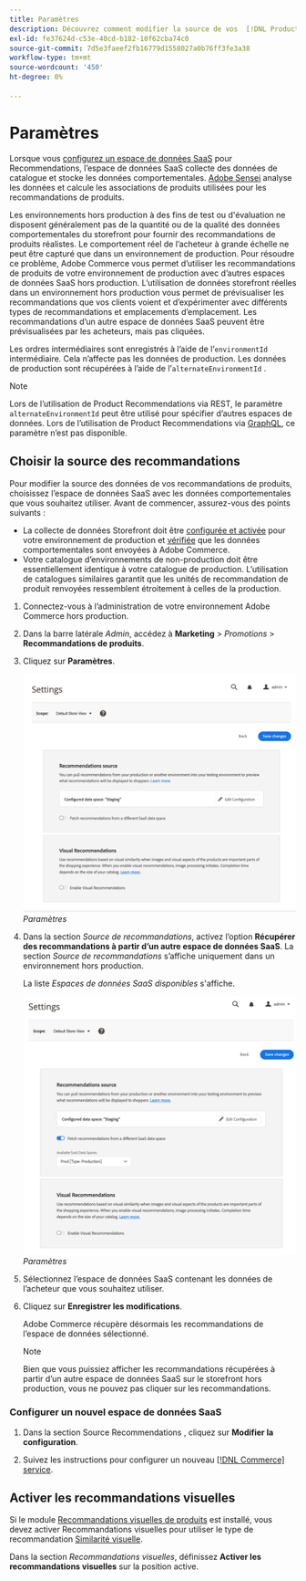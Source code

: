 ```yaml
---
title: Paramètres
description: Découvrez comment modifier la source de vos  [!DNL Product Recommendations]  et comment activer les recommandations visuelles.
exl-id: fe37624d-c53e-40cd-b182-10f62cba74c0
source-git-commit: 7d5e3faeef2fb16779d1558027a0b76ff3fe3a38
workflow-type: tm+mt
source-wordcount: '450'
ht-degree: 0%

---
```


# Paramètres

Lorsque vous [configurez un espace de données SaaS](../landing/saas.md#saas-configuration) pour Recommendations, l’espace de données SaaS collecte des données de catalogue et stocke les données comportementales. [Adobe Sensei](https://www.adobe.com/sensei.html) analyse les données et calcule les associations de produits utilisées pour les recommandations de produits.

Les environnements hors production à des fins de test ou d&#39;évaluation ne disposent généralement pas de la quantité ou de la qualité des données comportementales du storefront pour fournir des recommandations de produits réalistes. Le comportement réel de l’acheteur à grande échelle ne peut être capturé que dans un environnement de production. Pour résoudre ce problème, Adobe Commerce vous permet d’utiliser les recommandations de produits de votre environnement de production avec d’autres espaces de données SaaS hors production. L’utilisation de données storefront réelles dans un environnement hors production vous permet de prévisualiser les recommandations que vos clients voient et d’expérimenter avec différents types de recommandations et emplacements d’emplacement. Les recommandations d’un autre espace de données SaaS peuvent être prévisualisées par les acheteurs, mais pas cliquées.

Les ordres intermédiaires sont enregistrés à l’aide de l’`environmentId` intermédiaire. Cela n’affecte pas les données de production. Les données de production sont récupérées à l’aide de l’`alternateEnvironmentId` .

>[!NOTE]
>
>Lors de l’utilisation de Product Recommendations via REST, le paramètre `alternateEnvironmentId` peut être utilisé pour spécifier d’autres espaces de données. Lors de l’utilisation de Product Recommendations via [GraphQL](https://developer.adobe.com/commerce/webapi/graphql/schema/product-recommendations/queries/recommendations/), ce paramètre n’est pas disponible.

## Choisir la source des recommandations

Pour modifier la source des données de vos recommandations de produits, choisissez l’espace de données SaaS avec les données comportementales que vous souhaitez utiliser. Avant de commencer, assurez-vous des points suivants :

- La collecte de données Storefront doit être [configurée et activée](install-configure.md) pour votre environnement de production et [vérifiée](https://developer.adobe.com/commerce/services/shared-services/storefront-events/collector/verify/) que les données comportementales sont envoyées à Adobe Commerce.
- Votre catalogue d’environnements de non-production doit être essentiellement identique à votre catalogue de production. L’utilisation de catalogues similaires garantit que les unités de recommandation de produit renvoyées ressemblent étroitement à celles de la production.

1. Connectez-vous à l’administration de votre environnement Adobe Commerce hors production.

1. Dans la barre latérale _Admin_, accédez à **Marketing** > _Promotions_ > **Recommandations de produits**.

1. Cliquez sur **Paramètres**.

   ![paramètres de recommandation de produit](assets/settings.png)
   _Paramètres_

1. Dans la section _Source de recommandations_, activez l’option **Récupérer des recommandations à partir d’un autre espace de données SaaS**. La section _Source de recommandations_ s’affiche uniquement dans un environnement hors production.

   La liste _Espaces de données SaaS disponibles_ s&#39;affiche.

   ![paramètres de recommandation de produit](assets/settings-select-saas.png)
   _Paramètres_

1. Sélectionnez l’espace de données SaaS contenant les données de l’acheteur que vous souhaitez utiliser.

1. Cliquez sur **Enregistrer les modifications**.

   Adobe Commerce récupère désormais les recommandations de l’espace de données sélectionné.

   >[!NOTE]
   >
   > Bien que vous puissiez afficher les recommandations récupérées à partir d’un autre espace de données SaaS sur le storefront hors production, vous ne pouvez pas cliquer sur les recommandations.

### Configurer un nouvel espace de données SaaS

1. Dans la section Source Recommendations , cliquez sur **Modifier la configuration**.

1. Suivez les instructions pour configurer un nouveau [[!DNL Commerce] service](/help/landing/saas.md).

## Activer les recommandations visuelles

Si le module [Recommandations visuelles de produits](install-configure.md) est installé, vous devez activer Recommandations visuelles pour utiliser le type de recommandation [Similarité visuelle](type.md#visualsim).

Dans la section _Recommandations visuelles_, définissez **Activer les recommandations visuelles** sur la position active.
